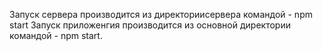 Запуск сервера производится из директориисервера командой - npm start
Запуск приложенгия производится из основной директории командой - npm start.
